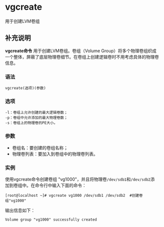 vgcreate
===

用于创建LVM卷组

## 补充说明

**vgcreate命令** 用于创建LVM卷组。卷组（Volume Group）将多个物理卷组织成一个整体，屏蔽了底层物理卷细节。在卷组上创建逻辑卷时不用考虑具体的物理卷信息。

###  语法

```shell
vgcreate(选项)(参数)
```

###  选项

```shell
-l：卷组上允许创建的最大逻辑卷数；
-p：卷组中允许添加的最大物理卷数；
-s：卷组上的物理卷的PE大小。
```

###  参数

*   卷组名：要创建的卷组名称；
*   物理卷列表：要加入到卷组中的物理卷列表。

###  实例

使用vgcreate命令创建卷组 "vg1000"，并且将物理卷`/dev/sdb1`和`/dev/sdb2`添加到卷组中。在命令行中输入下面的命令：

```shell
[root@localhost ~]# vgcreate vg1000 /dev/sdb1 /dev/sdb2  #创建卷组"vg1000"
```

输出信息如下：

```shell
Volume group "vg1000" successfully created
```


<!-- Linux命令行搜索引擎：https://jaywcjlove.github.io/linux-command/ -->